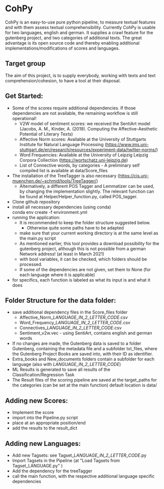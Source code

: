 # CohPy
CohPy is an easy-to-use pure python pipeline, to measure textual features and with them assess 
textual comprehensibility. Currently CohPy is usable for two languages, english and german.
It supplies a crawl feature for the gutenberg project, and two categories of additional texts.
The great advantage is its open source code and thereby enabling additional implementations/modifications
of scores and languages.

## Target group
The aim of this project, is to supply everybody, working with texts and text comprehension/cohesion,
to have a tool at their disposal.

## Get Started:
- Some of the scores require additional dependencies. If those dependencies are not available, 
the remaining workflow is still operational!
    - V2W model of sentiment scores: we received the SentiArt model (Jacobs, A. M., Kinder, A. (2019). Computing the Affective-Aesthetic Potential of Literary Texts)
    - Affective Norm scores: Available at the University of Stuttgarts Institute for Natural Language Processing
    (https://www.ims.uni-stuttgart.de/en/research/resources/experiment-data/twitter-norms/)
    - Word Frequencies: Available at the University of Leipzig Leipzig Corpora Collection (https://wortschatz.uni-leipzig.de)
    - List of Connective words, by categories - A preliminary self compiled list is available at data/Score_files
- The installation of the TreeTagger is also necessary (https://cis.uni-muenchen.de/~schmid/tools/TreeTagger/)
    - Alternatively, a different POS Tagger and Lemmatizer can be used, by changing the implementation slightly.
    The relevant function can be found at Helper/Helper_function.py, called POS_tagger.
- Clone github repository
- install all necessary dependencies (using conda)\
        conda env create -f environment.yml
- running the application:
    - It is recommended to keep the folder structure suggested below.
        - Otherwise quite some paths have to be adapted
    - make sure that your current working directory is at the same level as the main.py script
    - As mentioned earlier, this tool provides a download possibility for the gutenberg project,
    although this is not possible from a german Network address! (at least in March 2021)
    - with bool variables, it can be checked, which folders should be processed.
    - If some of the dependencies are not given, set them to None (for each language where it is applicable)
- for specifics, each function is labeled as what its input is and what it does    

    
    
## Folder Structure for the data folder:
- save additional dependency files in the Score_files folder
    - Affective_Norm_*LANGUAGE_IN_2_LETTER_CODE*.csv
    - Word_Frequency_*LANGUAGE_IN_2_LETTER_CODE*.csv
    - Connectives_*LANGUAGE_IN_2_LETTER_CODE*.csv
    - Sentiment_v2w.vec - using SentiArt, contains english and german words
- If no changes are made, the Gutenberg data is saved to a folder Gutenberg, containing the 
metadata file and a subfolder txt_files, where the Gutenberg Project Books are saved into, with their
ID as identifier.
- Extra_books and New_documents folders contain a subfolder for each language (also with *LANGUAGE_IN_2_LETTER_CODE*)
- ML Results is generated to save all results of the Classification/Regression Task
- The Result files of the scoring pipeline are saved at the target_paths for the categories 
(can be set at the main function) default location is data/


## Adding new Scores:
 - Implement the score
 - import into the Pipeline.py script
 - place at an appropriate position/end
 - add the results to the result_dict
 
## Adding new Languages:
- Add new Tagsets: see Tagset_*LANGUAGE_IN_2_LETTER_CODE*.py
- Import Tagsets in the Pipeline (at "Load Tagsets from Tagset_LANGUAGE.py" )
- Add the dependency for the treeTagger
- call the main function, with the respective additional language specific dependencies
